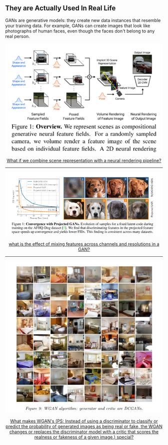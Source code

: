 ## They are Actually Used In Real Life

GANs are generative models: they create new data instances that resemble your training data. For example, GANs can create images that look like photographs of human faces, even though the faces don't belong to any real person. 


<p align="center">
  <img src="img/giraffe.png">
</p>

<div align="center">
  <a href="https://github.com/kantarcise/notebook/blob/master/Generative%20Adversarial%20Networks/Niemeyer2021CVPR.pdf">What if we combine scene representation with a neural rendering pipeline?</a>
</div>

---

<p align="center">
  <img src="img/projectedgans.png">
</p>

<div align="center">
  <a href="https://github.com/kantarcise/notebook/blob/master/Generative%20Adversarial%20Networks/Sauer2021NEURIPS.pdf">what is the effect of mixing features across channels and resolutions in a GAN?</a>  
</div>


---

<p align="center">
  <img src="img/wassersteingan.png">
</p>

<div align="center">
  <a href="https://github.com/kantarcise/notebook/blob/master/Generative%20Adversarial%20Networks/WassersteinGANs.pdf">What makes WGAN's (PS: Instead of using a discriminator to classify or predict the probability of generated images as being real or fake, the WGAN changes or replaces the discriminator model with a critic that scores the realness or fakeness of a given image.) special? </a> 
</div>

